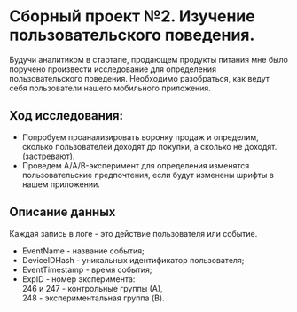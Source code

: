 # Сборный проект №2. Изучение пользовательского поведения.

Будучи аналитиком в стартапе, продающем продукты питания мне было поручено произвести исследование для определения пользовательского поведения.
Необходимо разобраться, как ведут себя пользователи нашего мобильного приложения.

## Ход исследования:

- Попробуем проанализировать воронку продаж и определим, сколько пользователей доходят до покупки, а сколько не доходят. (застревают).
- Проведем А/A/B-эксперимент для определения изменятся пользовательские предпочтения, если будут изменены шрифты в нашем приложении.


## Описание данных

Каждая запись в логе - это действие пользователя или событие.

- EventName - название события;
- DeviceIDHash - уникальных идентификатор пользователя;
- EventTimestamp - время события;
- ExpID - номер эксперимента:\
246 и 247 - контрольные группы (А),\
248 - экспериментальная группа (B).

